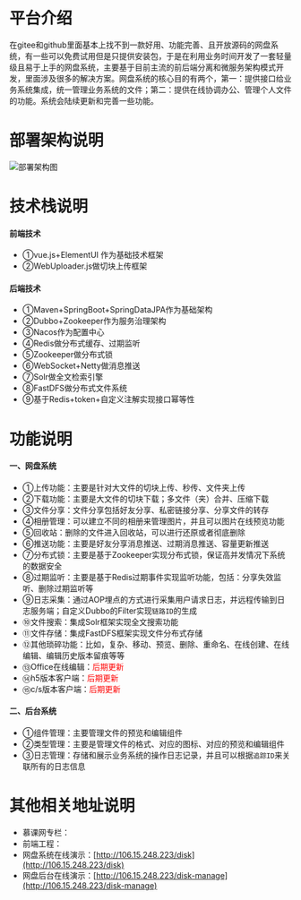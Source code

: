 # 平台介绍
在gitee和github里面基本上找不到一款好用、功能完善、且开放源码的网盘系统，有一些可以免费试用但是只提供安装包，于是在利用业务时间开发了一套轻量级且易于上手的网盘系统，主要基于目前主流的前后端分离和微服务架构模式开发，里面涉及很多的解决方案。网盘系统的核心目的有两个，第一：提供接口给业务系统集成，统一管理业务系统的文件；第二：提供在线协调办公、管理个人文件的功能。系统会陆续更新和完善一些功能。

# 部署架构说明
![部署架构图](https://images.gitee.com/uploads/images/2020/0406/130302_b4f9bd1f_798389.png "部署架构.png")

# 技术栈说明
#### 前端技术
* ①vue.js+ElementUI 作为基础技术框架
* ②WebUploader.js做切块上传框架

#### 后端技术
* ①Maven+SpringBoot+SpringDataJPA作为基础架构
* ②Dubbo+Zookeeper作为服务治理架构
* ③Nacos作为配置中心
* ④Redis做分布式缓存、过期监听
* ⑤Zookeeper做分布式锁
* ⑥WebSocket+Netty做消息推送
* ⑦Solr做全文检索引擎
* ⑧FastDFS做分布式文件系统
* ⑨基于Redis+token+自定义注解实现接口幂等性

# 功能说明
#### 一、网盘系统
* ①上传功能：主要是针对大文件的切块上传、秒传、文件夹上传
* ②下载功能：主要是大文件的切块下载；多文件（夹）合并、压缩下载
* ③文件分享：文件分享包括好友分享、私密链接分享、分享文件的转存
* ④相册管理：可以建立不同的相册来管理图片，并且可以图片在线预览功能
* ⑤回收站：删除的文件进入回收站，可以进行还原或者彻底删除
* ⑥推送功能：主要是好友分享消息推送、过期消息推送、容量更新推送
* ⑦分布式锁：主要是基于Zookeeper实现分布式锁，保证高并发情况下系统的数据安全
* ⑧过期监听：主要是基于Redis过期事件实现监听功能，包括：分享失效监听、删除过期监听等
* ⑨日志采集：通过AOP埋点的方式进行采集用户请求日志，并远程传输到日志服务端；自定义Dubbo的Filter实现`链路ID`的生成
* ⑩文件搜索：集成Solr框架实现全文搜索功能
* ⑪文件存储：集成FastDFS框架实现文件分布式存储
* ⑫其他琐碎功能：比如，复杂、移动、预览、删除、重命名、在线创建、在线编辑、编辑历史版本留痕等等
* ⑬Office在线编辑：<font color=red>后期更新</font>
* ⑭h5版本客户端：<font color=red>后期更新</font>
* ⑮c/s版本客户端：<font color=red>后期更新</font>


#### 二、后台系统
* ①组件管理：主要管理文件的预览和编辑组件
* ②类型管理：主要是管理文件的格式、对应的图标、对应的预览和编辑组件
* ③日志管理：存储和展示业务系统的操作日志记录，并且可以根据`追踪ID`来关联所有的日志信息

# 其他相关地址说明
* 慕课网专栏：
* 前端工程：
* 网盘系统在线演示：[http://106.15.248.223/disk](http://106.15.248.223/disk)
* 网盘后台在线演示：[http://106.15.248.223/disk-manage](http://106.15.248.223/disk-manage)


